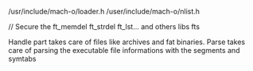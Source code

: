 /usr/include/mach-o/loader.h
/user/include/mach-o/nlist.h

// Secure the ft_memdel ft_strdel ft_lst... and others libs fts

Handle part takes care of files like archives and fat binaries.
Parse takes care of parsing the executable file informations with the segments and symtabs
